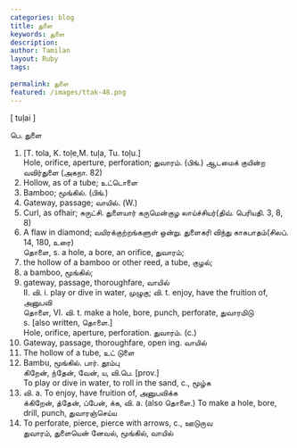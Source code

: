 ```yaml
---
categories: blog
title: துளை
keywords: துளை
description: 
author: Tamilan
layout: Ruby
tags: 
 
permalink: துளை
featured: /images/ttak-48.png
---
```

  
[ tuḷai ]  
  
பெ. துளை  
1. [T. tola, K. toḷe,M. tuḷa, Tu. toḷu.]  
Hole, orifice, aperture, perforation; துவாரம். (பிங்.) ஆடமைக் குயின்ற வவிர்துளை (அகநா. 82)  
2. Hollow, as of a tube; உட்டொளை  
3. Bamboo; மூங்கில். (பிங்.)  
4. Gateway, passage; வாயில். (W.)  
5. Curl, as ofhair; சுருட்சி. துளையார் கருமென்குழ லாய்ச்சியர்(திவ். பெரியதி. 3, 8, 8)  
6. A flaw in diamond; வயிரக்குற்றங்களுள் ஒன்று. துளைகரி விந்து காகபாதம்(சிலப். 14, 180, உரை)  
தொளை, s. a hole, a bore, an orifice, துவாரம்;  
2. the hollow of a bamboo or other reed, a tube, குழல்;  
3. a bamboo, மூங்கில்;  
4. gateway, passage, thoroughfare, வாயில்  
II. வி. i. play or dive in water, முழுகு; வி. t. enjoy, have the fruition of, அனுபவி  
தொளை, VI. வி. t. make a hole, bore, punch, perforate, துவாரமிடு  
s. [also written, தொளை.]  
Hole, orifice, aperture, perforation. துவாரம். (c.)  
2. Gateway, passage, thoroughfare, open ing. வாயில்  
3. The hollow of a tube, உட் டுளை  
4. Bambu, மூங்கில். பார். தூம்பு  
கிறேன், ந்தேன், வேன், ய, வி.பெ. [prov.]  
To play or dive in water, to roll in the sand, c., மூழ்க  
2. வி. a. To enjoy, have fruition of, அனுபவிக்க  
க்கிறேன், த்தேன், ப்பேன், க்க, வி. a. (also தொளை.) To make a hole, bore, drill, punch, துவாரஞ்செய்ய  
2. To perforate, pierce, pierce with arrows, c., ஊடுருவ  
துவாரம், துளையென் னேவல், மூங்கில், வாயில்